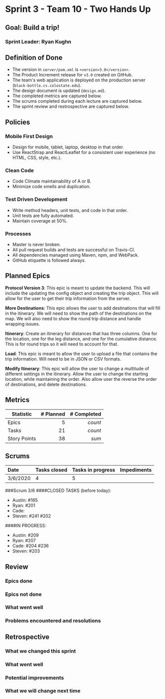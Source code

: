 # Sprint 3 - Team 10 - Two Hands Up

## Goal: Build a trip!
### Sprint Leader: Ryan Kughn


## Definition of Done

* The version in `server/pom.xml` is `<version>3.0</version>`.
* The Product Increment release for `v3.0` created on GitHub.
* The team's web application is deployed on the production server (`black-bottle.cs.colostate.edu`).
* The design document is updated (`design.md`).
* The completed metrics are captured below.
* The scrums completed during each lecture are captured below.
* The sprint review and restrospective are captured below.


## Policies

### Mobile First Design
* Design for mobile, tablet, laptop, desktop in that order.
* Use ReactStrap and ReactLeaflet for a consistent user experience (no HTML, CSS, style, etc.).

### Clean Code
* Code Climate maintainability of A or B.
* Minimize code smells and duplication.

### Test Driven Development
* Write method headers, unit tests, and code in that order.
* Unit tests are fully automated.
* Maintain coverage at 50%.

### Processes
* Master is never broken. 
* All pull request builds and tests are successful on Travis-CI.
* All dependencies managed using Maven, npm, and WebPack.
* GitHub etiquette is followed always.


## Planned Epics

**Protocol Version 3**: This epic is meant to update the backend.  This will include
the updating the config object and creating the trip object.  This will
allow for the user to get their trip information from the server.

**More Destinations**: This epic allows the user to add destinations that will fill
in the itinerary.  We will need to show the path of the destinations on the map.
  We will also need to show the round trip distance and handle wrapping issues.
  
**Itinerary**: Create an itinerary for distances that has three columns.  One
for the location, one for the leg distance, and one for the cumulative distance.
  This is for round trips so it will need to account for that.
  
**Load**: This epic is meant to allow the user to upload a file that contains the
trip information.  Will need to be in JSON or CSV formats.

**Modify Itinerary**: This epic will allow the user to change a multitude of different
settings in the itinerary.  Allow the user to change the starting location, while
maintaining the order.  Also allow user the reverse the order of destinations, and delete
destinations.

## Metrics

| Statistic | # Planned | # Completed |
| --- | ---: | ---: |
| Epics | 5 | *count* |
| Tasks |  21   | *count* | 
| Story Points |  38  | *sum* | 


## Scrums

| Date | Tasks closed  | Tasks in progress | Impediments |
| :--- | :--- | :--- | :--- |
| 3/6/2020 | 4 | 5 |  | 
###Scrum 3/6 
####CLOSED TASKS (before today): 
* Austin: #165
* Ryan: #201
* Cade: 
* Steven: #241 #202

####IN PROGRESS: 
* Austin: #209
* Ryan: #207
* Cade: #204 #236
* Steven: #203


## Review

### Epics done  

### Epics not done 

### What went well

### Problems encountered and resolutions


## Retrospective

### What we changed this sprint

### What went well

### Potential improvements

### What we will change next time